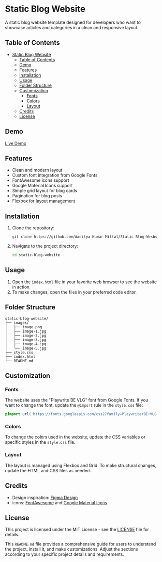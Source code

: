 # Static Blog Website

A static blog website template designed for developers who want to showcase articles and categories in a clean and responsive layout.

## Table of Contents

- [Static Blog Website](#static-blog-website)
  - [Table of Contents](#table-of-contents)
  - [Demo](#demo)
  - [Features](#features)
  - [Installation](#installation)
  - [Usage](#usage)
  - [Folder Structure](#folder-structure)
  - [Customization](#customization)
    - [Fonts](#fonts)
    - [Colors](#colors)
    - [Layout](#layout)
  - [Credits](#credits)
  - [License](#license)

## Demo

[Live Demo](#)

## Features

- Clean and modern layout
- Custom font integration from Google Fonts
- FontAwesome icons support
- Google Material Icons support
- Simple grid layout for blog cards
- Pagination for blog posts
- Flexbox for layout management

## Installation

1. Clone the repository:

   ```bash
   git clone https://github.com/Aaditya-Kumar-Mittal/Static-Blog-Wesbsite.git
   ```

2. Navigate to the project directory:

   ```bash
   cd static-blog-website
   ```

## Usage

1. Open the `index.html` file in your favorite web browser to see the website in action.
2. To make changes, open the files in your preferred code editor.

## Folder Structure

```plaintext
static-blog-website/
├── images/
│   ├── image.png
│   ├── image-1.jpg
│   ├── image-2.jpg
│   ├── image-3.jpg
│   ├── image-4.jpg
│   └── image-5.jpg
├── style.css
├── index.html
└── README.md
```

## Customization

### Fonts

The website uses the "Playwrite BE VLG" font from Google Fonts. If you want to change the font, update the `@import` rule in the `style.css` file:

```css
@import url('https://fonts.googleapis.com/css2?family=Playwrite+BE+VLG:wght@100..400&display=swap');
```

### Colors

To change the colors used in the website, update the CSS variables or specific styles in the `style.css` file.

### Layout

The layout is managed using Flexbox and Grid. To make structural changes, update the HTML and CSS files as needed.

## Credits

- Design inspiration: [Figma Design](https://www.figma.com/design/nh0V05z3NB87ue9v5PcO3R/writings.dev?node-id=0-1)
- Icons: [FontAwesome](https://fontawesome.com/) and [Google Material Icons](https://fonts.google.com/icons)

## License

This project is licensed under the MIT License - see the [LICENSE](LICENSE) file for details.

This `README.md` file provides a comprehensive guide for users to understand the project, install it, and make customizations. Adjust the sections according to your specific project details and requirements.
